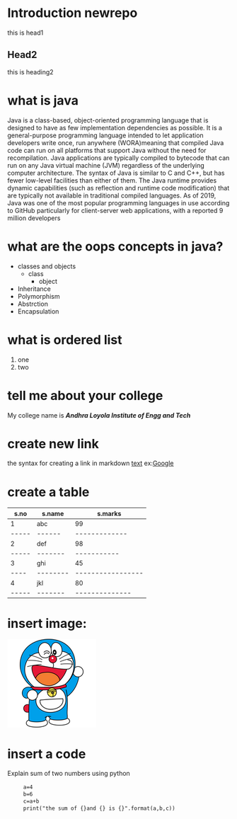# Introduction newrepo
this is head1
## Head2
this is heading2
# what is java
Java is a class-based, object-oriented programming language that is designed to have as few implementation dependencies as possible. It is a general-purpose programming language intended to let application developers write once, run anywhere (WORA)meaning that compiled Java code can run on all platforms that support Java without the need for recompilation. Java applications are typically compiled to bytecode that can run on any Java virtual machine (JVM) regardless of the underlying computer architecture. The syntax of Java is similar to C and C++, but has fewer low-level facilities than either of them. The Java runtime provides dynamic capabilities (such as reflection and runtime code modification) that are typically not available in traditional compiled languages. As of 2019, Java was one of the most popular programming languages in use according to GitHub particularly for client-server web applications, with a reported 9 million developers
# what are the oops concepts in java?
* classes and objects
    * class
      * object
* Inheritance
* Polymorphism
* Abstrction
* Encapsulation
# what is ordered list
1. one 
2. two
# tell me about your college
My college name is ***Andhra Loyola Institute of Engg and Tech***
# create new link
the syntax for creating a link in markdown [text](url)
ex:[Google](https://www.internshalatrainings.com)

# create a table
s.no|s.name|s.marks
----|-------|-------------
1|abc|99
-----|------|-------------
2|def|98
-----|-------|-----------
3|ghi|45
----|--------|-----------------
4|jkl|80
-----|-------|--------------



# insert image:
![alt myimage](dora.png)



# insert a code

Explain sum of two numbers using python



         a=4
         b=6
         c=a+b
         print("the sum of {}and {} is {}".format(a,b,c))










